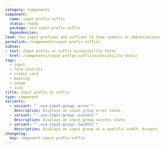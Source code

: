 ```yaml
---
category: Components
component:
  name: input-prefix-suffix
  status: ready
  package: usa-input-prefix-suffix
  dependencies:
lead: Use input prefixes and suffixes to show symbols or abbreviations that help users enter the right type of information in a form’s text input.
permalink: /components/input-prefix-suffix/
subnav:
- text: Input prefix or suffix accessibility tests
  href: /components/input-prefix-suffix/accessibility-tests/
tags:
  - input
  - form controls
  - credit card
  - masking
  - image
  - icon
title: Input prefix or suffix
type: component
variants:
  - variant: "`.usa-input-group--error`"
    description: Displays an input group error state.
  - variant: "`.usa-input-group--success`"
    description: Displays an input group success state.
  - variant: "`.usa-input-group--[width]`"
    description: Displays an input group at a specific width. Accepts `2xs` (5ex), `xs` (9ex), `sm` or `small` (13ex), `md` or `medium` (20ex), `lg` (30ex), `xl` (40ex), and `2xl` (50ex).
changelog:
  key: component-input-prefix-suffix
---
```


